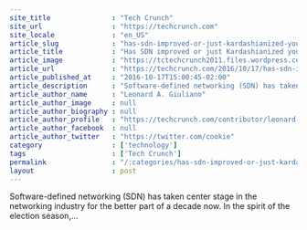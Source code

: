 ```yaml
---
site_title               : "Tech Crunch"
site_url                 : "https://techcrunch.com"
site_locale              : "en_US"
article_slug             : "has-sdn-improved-or-just-kardashianized-your-network"
article_title            : "Has SDN improved or just Kardashianized your network?"
article_image            : "https://tctechcrunch2011.files.wordpress.com/2016/10/flashbulbs.jpg?w=764&h=400&crop=1"
article_url              : "https://techcrunch.com/2016/10/17/has-sdn-improved-or-just-kardashianized-your-network/"
article_published_at     : "2016-10-17T15:00:45-02:00"
article_description      : "Software-defined networking (SDN) has taken center stage in the networking industry for the better part of a decade now. In the spirit of the election season,..."
article_author_name      : "Leonard A. Giuliano"
article_author_image     : null
article_author_biography : null
article_author_profile   : "https://techcrunch.com/contributor/leonard-a-giuliano/"
article_author_facebook  : null
article_author_twitter   : "https://twitter.com/cookie"
category                 : ['technology']
tags                     : ['Tech Crunch']
permalink                : "/:categories/has-sdn-improved-or-just-kardashianized-your-network/"
layout                   : post
---
```


Software-defined networking (SDN) has taken center stage in the networking industry for the better part of a decade now. In the spirit of the election season,...
